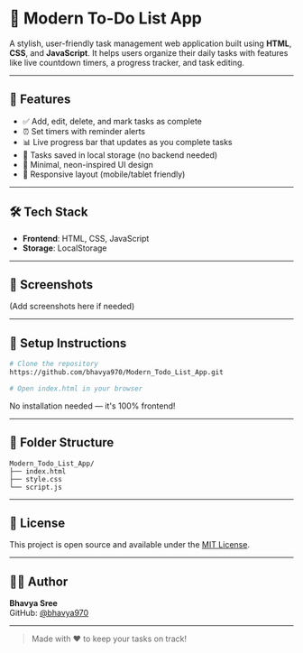 # 📝 Modern To-Do List App

A stylish, user-friendly task management web application built using **HTML**, **CSS**, and **JavaScript**. It helps users organize their daily tasks with features like live countdown timers, a progress tracker, and task editing.

---

## 🚀 Features

- ✅ Add, edit, delete, and mark tasks as complete
- ⏰ Set timers with reminder alerts
- 📊 Live progress bar that updates as you complete tasks
- 💾 Tasks saved in local storage (no backend needed)
- 🎯 Minimal, neon-inspired UI design
- 📱 Responsive layout (mobile/tablet friendly)

---

## 🛠 Tech Stack

- **Frontend**: HTML, CSS, JavaScript
- **Storage**: LocalStorage

---

## 📸 Screenshots

(Add screenshots here if needed)

---

## 🔧 Setup Instructions

```bash
# Clone the repository
https://github.com/bhavya970/Modern_Todo_List_App.git

# Open index.html in your browser
```

No installation needed — it's 100% frontend!

---

## 📂 Folder Structure

```
Modern_Todo_List_App/
├── index.html
├── style.css
└── script.js
```

---

## 📄 License

This project is open source and available under the [MIT License](LICENSE).

---

## 🙋‍♀️ Author

**Bhavya Sree**  
GitHub: [@bhavya970](https://github.com/bhavya970)

---

> Made with ❤️ to keep your tasks on track!
